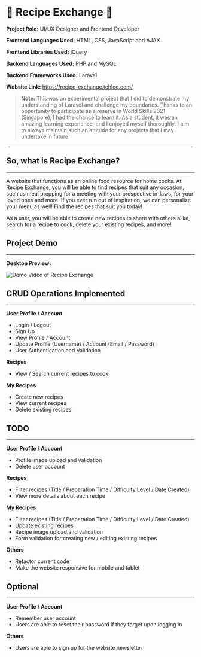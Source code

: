 # :fork_and_knife: Recipe Exchange :fork_and_knife:

**Project Role:** UI/UX Designer and Frontend Developer

**Frontend Languages Used:** HTML, CSS, JavaScript and AJAX

**Frontend Libraries Used:** jQuery

**Backend Languages Used:** PHP and MySQL

**Backend Frameworks Used:** Laravel

**Website Link:** <a href="https://recipe-exchange.tchloe.com/" target="_blank">https://recipe-exchange.tchloe.com/</a>

>**Note:** This was an experimental project that I did to demonstrate my understanding of Laravel and challenge my boundaries. Thanks to an opportunity to participate as a reserve in World Skills 2021 (Singapore), I had the chance to learn it. As a student, it was an amazing learning experience, and I enjoyed myself thoroughly. I aim to always maintain such an attitude for any projects that I may undertake in future.

***

## **So, what is Recipe Exchange?**

---

A website that functions as an online food resource for home cooks. At Recipe Exchange, you will be able to find recipes that suit any occasion, such as meal prepping for a meeting with your prospective in-laws, for your loved ones and more. If you ever run out of inspiration, we can personalize your menu as well! Find the recipes that suit you today!

As a user, you will be able to create new recipes to share with others alike, search for a recipe to cook, delete your existing recipes, and more!

## **Project Demo**

---

**Desktop Preview:**

![Demo Video of Recipe Exchange]()

## **CRUD Operations Implemented**

---

**User Profile / Account**

- Login / Logout
- Sign Up
- View Profile / Account
- Update Profile (Username) / Account (Email / Password)
- User Authentication and Validation

**Recipes**

- View / Search current recipes to cook

**My Recipes**

- Create new recipes
- View current recipes
- Delete existing recipes

## **TODO**

---

**User Profile / Account**

- Profile image upload and validation
- Delete user account

**Recipes**

- Filter recipes (Title / Preparation Time / Difficulty Level / Date Created)
- View more details about each recipe

**My Recipes**

- Filter recipes (Title / Preparation Time / Difficulty Level / Date Created)
- Update existing recipes
- Recipe image upload and validation
- Form validation for creating new / editing existing recipes

**Others**

- Refactor current code
- Make the website responsive for mobile and tablet

## **Optional**

---

**User Profile / Account**

- Remember user account
- Users are able to reset their password if they forget upon logging in

**Others**

- Users are able to sign up for the website newsletter